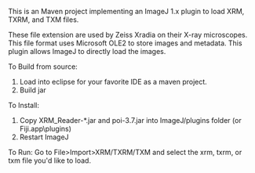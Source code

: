 This is an Maven project implementing an ImageJ 1.x plugin to load XRM, TXRM, and TXM files.

These file extension are used by Zeiss Xradia on their X-ray microscopes.  This file format 
uses Microsoft OLE2 to store images and metadata.  This plugin allows ImageJ to directly load
the images.

To Build from source:
1) Load into eclipse for your favorite IDE as a maven project.
2) Build jar

To Install:
1) Copy XRM_Reader-*.jar and poi-3.7.jar into ImageJ/plugins folder (or Fiji.app\plugins)
2) Restart ImageJ

To Run:
Go to File>Import>XRM/TXRM/TXM and select the xrm, txrm, or txm file you'd like to load.
